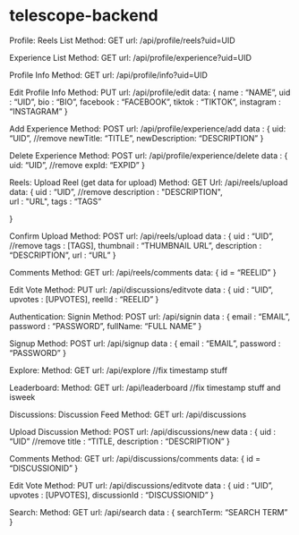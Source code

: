 # telescope-backend
Profile:
Reels List
Method: GET
url: /api/profile/reels?uid=UID

Experience List
Method: GET
url: /api/profile/experience?uid=UID

Profile Info
Method: GET
url: /api/profile/info?uid=UID

Edit Profile Info
Method: PUT
url: /api/profile/edit
data: {
	name : “NAME”,
	uid : “UID”,
	bio : “BIO”,
	facebook : “FACEBOOK”,
	tiktok : “TIKTOK”,
	instagram : “INSTAGRAM”
}

Add Experience
Method: POST
url: /api/profile/experience/add
data : { 
	uid: “UID”, //remove
	newTitle: “TITLE”,
	newDescription: “DESCRIPTION”
}

Delete Experience
Method: POST
url: /api/profile/experience/delete
data : { 
	uid: “UID”, //remove
	expId: “EXPID”
}

Reels:
Upload Reel (get data for upload)
Method: GET
Url: /api/reels/upload
data: {
uid : “UID”, //remove
description : "DESCRIPTION",   
url : "URL",
tags : “TAGS”

}

Confirm Upload
Method: POST
url: /api/reels/upload
data : {
	uid : “UID”,  //remove
	tags : [TAGS],
	thumbnail : “THUMBNAIL URL”,
	description : “DESCRIPTION”,
	url : “URL”
}

Comments
Method: GET
url: /api/reels/comments
data: {
	id = “REELID”
}

Edit Vote
Method: PUT
url: /api/discussions/editvote
data  : {
	uid : “UID”,
	upvotes : [UPVOTES],
	reelId : “REELID”
}

Authentication:
Signin
Method: POST
url: /api/signin
data : {
	email : “EMAIL”,
	password : “PASSWORD”,
	fullName: “FULL NAME”
}

Signup
Method: POST
url: /api/signup
data : {
	email : “EMAIL”,
	password : “PASSWORD”
}

Explore:
Method: GET
url: /api/explore //fix timestamp stuff

Leaderboard:
Method: GET
url: /api/leaderboard //fix timestamp stuff and isweek

Discussions:
Discussion Feed
Method: GET
url: /api/discussions

Upload Discussion
Method: POST
url: /api/discussions/new
data : {
	uid : “UID” //remove
	title : “TITLE,
	description : “DESCRIPTION”
}

Comments
Method: GET
url: /api/discussions/comments
data: {
	id = “DISCUSSIONID”
}

Edit Vote
Method: PUT
url: /api/discussions/editvote
data  : {
	uid : “UID”,
	upvotes : [UPVOTES],
	discussionId : “DISCUSSIONID”
}

Search:
Method: GET
url: /api/search
data : {
	searchTerm: “SEARCH TERM”
}



